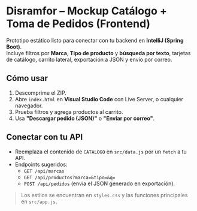 
# Disramfor – Mockup Catálogo + Toma de Pedidos (Frontend)

Prototipo estático listo para conectar con tu backend en **IntelliJ (Spring Boot)**.  
Incluye filtros por **Marca**, **Tipo de producto** y **búsqueda por texto**, tarjetas de catálogo, carrito lateral, exportación a JSON y envío por correo.

## Cómo usar
1. Descomprime el ZIP.
2. Abre `index.html` en **Visual Studio Code** con Live Server, o cualquier navegador.
3. Prueba filtros y agrega productos al carrito.
4. Usa **"Descargar pedido (JSON)"** o **"Enviar por correo"**.

## Conectar con tu API
- Reemplaza el contenido de `CATALOGO` en `src/data.js` por un `fetch` a tu API.
- Endpoints sugeridos:
  - `GET /api/marcas`
  - `GET /api/productos?marca=&tipo=&q=`
  - `POST /api/pedidos` (envía el JSON generado en exportación).

> Los estilos se encuentran en `styles.css` y las funciones principales en `src/app.js`.
